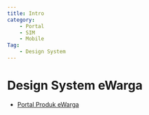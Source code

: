 ```yaml
---
title: Intro
category: 
    - Portal 
    - SIM 
    - Mobile
Tag: 
    - Design System
---
```

# Design System eWarga

- [Portal Produk eWarga](https://ewarga.id/)
